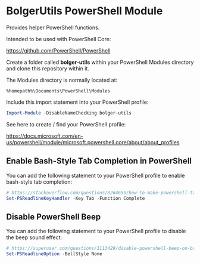 # BolgerUtils PowerShell Module

Provides helper PowerShell functions.

Intended to be used with PowerShell Core:

https://github.com/PowerShell/PowerShell

Create a folder called **bolger-utils** within your PowerShell Modules directory and clone this repository within it.

The Modules directory is normally located at:

`%homepath%\Documents\PowerShell\Modules`

Include this import statement into your PowerShell profile:

```powershell
Import-Module -DisableNameChecking bolger-utils
```

See here to create / find your PowerShell profile:

https://docs.microsoft.com/en-us/powershell/module/microsoft.powershell.core/about/about_profiles

## Enable Bash-Style Tab Completion in PowerShell

You can add the following statement to your PowerShell profile to enable bash-style tab completion:

```powershell
# https://stackoverflow.com/questions/8264655/how-to-make-powershell-tab-completion-work-like-bash
Set-PSReadlineKeyHandler -Key Tab -Function Complete
```

## Disable PowerShell Beep

You can add the following statement to your PowerShell profile to disable the beep sound effect:

```powershell
# https://superuser.com/questions/1113429/disable-powershell-beep-on-backspace
Set-PSReadlineOption -BellStyle None
```
